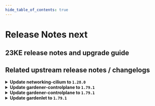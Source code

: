 ```yaml
---
hide_table_of_contents: true
---
```


# Release Notes next

## 23KE release notes and upgrade guide

## Related upstream release notes / changelogs


<details>
<summary><b>Update networking-cilium to <code>1.28.0</code></b></summary>

# [gardener/gardener-extension-networking-cilium]

## ✨ New Features

- `[OPERATOR]` Expose configuration of `cni.exclusive`.  by @axel7born [#214]

</details>

<details>
<summary><b>Update gardener-controlplane to <code>1.79.1</code></b></summary>

# [gardener/gardener]

## 📰 Noteworthy

- `[OPERATOR]` `gardener-resource-manager` now disables cache only for `Secrets` and `ConfigMap` if `DisableCachedClient` set to true. by @gardener-ci-robot [#8476]
## 🐛 Bug Fixes

- `[USER]` Applying Gardener resources server-side has caused the `the server is currently unable to handle the request` error which is now fixed. by @gardener-ci-robot [#8473]
- `[OPERATOR]` Several default settings of Kubernetes feature gates have been corrected. by @gardener-ci-robot [#8469]
- `[OPERATOR]` A bug has been fixed that prevented `ControllerInstallation`s from getting deleted when the backing `ControllerRegistration` with `.spec.deployment.policy={Always,AlwaysExceptNoShoots}` was deleted. by @gardener-ci-robot [#8451]

</details>

<details>
<summary><b>Update gardener-controlplane to <code>1.79.1</code></b></summary>

# [gardener/gardener]

## 📰 Noteworthy

- `[OPERATOR]` `gardener-resource-manager` now disables cache only for `Secrets` and `ConfigMap` if `DisableCachedClient` set to true. by @gardener-ci-robot [#8476]
## 🐛 Bug Fixes

- `[USER]` Applying Gardener resources server-side has caused the `the server is currently unable to handle the request` error which is now fixed. by @gardener-ci-robot [#8473]
- `[OPERATOR]` Several default settings of Kubernetes feature gates have been corrected. by @gardener-ci-robot [#8469]
- `[OPERATOR]` A bug has been fixed that prevented `ControllerInstallation`s from getting deleted when the backing `ControllerRegistration` with `.spec.deployment.policy={Always,AlwaysExceptNoShoots}` was deleted. by @gardener-ci-robot [#8451]

</details>

<details>
<summary><b>Update gardenlet to <code>1.79.1</code></b></summary>

# [gardener/gardener]

## 📰 Noteworthy

- `[OPERATOR]` `gardener-resource-manager` now disables cache only for `Secrets` and `ConfigMap` if `DisableCachedClient` set to true. by @gardener-ci-robot [#8476]
## 🐛 Bug Fixes

- `[USER]` Applying Gardener resources server-side has caused the `the server is currently unable to handle the request` error which is now fixed. by @gardener-ci-robot [#8473]
- `[OPERATOR]` Several default settings of Kubernetes feature gates have been corrected. by @gardener-ci-robot [#8469]
- `[OPERATOR]` A bug has been fixed that prevented `ControllerInstallation`s from getting deleted when the backing `ControllerRegistration` with `.spec.deployment.policy={Always,AlwaysExceptNoShoots}` was deleted. by @gardener-ci-robot [#8451]

</details>
